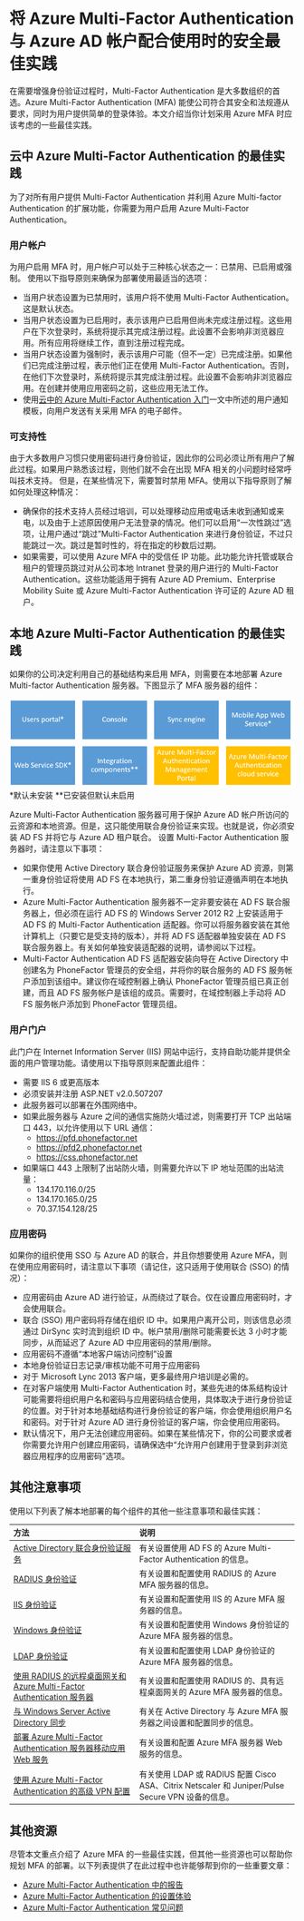 <properties 
	pageTitle="使用 Azure MFA 时的安全最佳实践" 
	description="本文档提供有关配合使用 Azure MFA 与 Azure 帐户的最佳实践" 
	services="multi-factor-authentication" 
	documentationCenter="" 
	authors="billmath" 
	manager="stevenpo" 
	editor="curtland"/>

<tags 
	ms.service="multi-factor-authentication" 
	ms.date="10/15/2015" 
	wacn.date="11/12/2015"/>

# 将 Azure Multi-Factor Authentication 与 Azure AD 帐户配合使用时的安全最佳实践

在需要增强身份验证过程时，Multi-Factor Authentication 是大多数组织的首选。Azure Multi-Factor Authentication (MFA) 能使公司符合其安全和法规遵从要求，同时为用户提供简单的登录体验。本文介绍当你计划采用 Azure MFA 时应该考虑的一些最佳实践。

## 云中 Azure Multi-Factor Authentication 的最佳实践
为了对所有用户提供 Multi-Factor Authentication 并利用 Azure Multi-factor Authentication 的扩展功能，你需要为用户启用 Azure Multi-Factor Authentication。


### 用户帐户
为用户启用 MFA 时，用户帐户可以处于三种核心状态之一：已禁用、已启用或强制。 
使用以下指导原则来确保为部署使用最适当的选项：

- 当用户状态设置为已禁用时，该用户将不使用 Multi-Factor Authentication。这是默认状态。
- 当用户状态设置为已启用时，表示该用户已启用但尚未完成注册过程。这些用户在下次登录时，系统将提示其完成注册过程。此设置不会影响非浏览器应用。所有应用将继续工作，直到注册过程完成。
- 当用户状态设置为强制时，表示该用户可能（但不一定）已完成注册。如果他们已完成注册过程，表示他们正在使用 Multi-Factor Authentication。否则，在他们下次登录时，系统将提示其完成注册过程。此设置不会影响非浏览器应用。在创建并使用应用密码之前，这些应用无法工作。
- 使用[云中的 Azure Multi-Factor Authentication 入门](/documentation/articles/multi-factor-authentication-get-started-cloud)一文中所述的用户通知模板，向用户发送有关采用 MFA 的电子邮件。

### 可支持性

由于大多数用户习惯只使用密码进行身份验证，因此你的公司必须让所有用户了解此过程。如果用户熟悉该过程，则他们就不会在出现 MFA 相关的小问题时经常呼叫技术支持。 
但是，在某些情况下，需要暂时禁用 MFA。使用以下指导原则了解如何处理这种情况：

- 确保你的技术支持人员经过培训，可以处理移动应用或电话未收到通知或来电，以及由于上述原因使用户无法登录的情况。他们可以启用“一次性跳过”选项，让用户通过“跳过”Multi-Factor Authentication 来进行身份验证，不过只能跳过一次。跳过是暂时性的，将在指定的秒数后过期。 
- 如果需要，可以使用 Azure MFA 中的受信任 IP 功能。此功能允许托管或联合租户的管理员跳过对从公司本地 Intranet 登录的用户进行的 Multi-Factor Authentication。这些功能适用于拥有 Azure AD Premium、Enterprise Mobility Suite 或 Azure Multi-Factor Authentication 许可证的 Azure AD 租户。


## 本地 Azure Multi-Factor Authentication 的最佳实践
如果你的公司决定利用自己的基础结构来启用 MFA，则需要在本地部署 Azure Multi-factor Authentication 服务器。下图显示了 MFA 服务器的组件：

![Multi-Factor Auth 提供程序](./media/multi-factor-authentication-security-best-practices/server.png)
*默认未安装 **已安装但默认未启用


Azure Multi-Factor Authentication 服务器可用于保护 Azure AD 帐户所访问的云资源和本地资源。但是，这只能使用联合身份验证来实现。也就是说，你必须安装 AD FS 并将它与 Azure AD 租户联合。
设置 Multi-Factor Authentication 服务器时，请注意以下事项：

- 如果你使用 Active Directory 联合身份验证服务来保护 Azure AD 资源，则第一重身份验证将使用 AD FS 在本地执行，第二重身份验证遵循声明在本地执行。
- Azure Multi-Factor Authentication 服务器不一定非要安装在 AD FS 联合服务器上，但必须在运行 AD FS 的 Windows Server 2012 R2 上安装适用于 AD FS 的 Multi-Factor Authentication 适配器。你可以将服务器安装在其他计算机上（只要它是受支持的版本），并将 AD FS 适配器单独安装在 AD FS 联合服务器上。有关如何单独安装适配器的说明，请参阅以下过程。
- Multi-Factor Authentication AD FS 适配器安装向导在 Active Directory 中创建名为 PhoneFactor 管理员的安全组，并将你的联合服务的 AD FS 服务帐户添加到该组中。建议你在域控制器上确认 PhoneFactor 管理员组已真正创建，而且 AD FS 服务帐户是该组的成员。需要时，在域控制器上手动将 AD FS 服务帐户添加到 PhoneFactor 管理员组。

### 用户门户
此门户在 Internet Information Server (IIS) 网站中运行，支持自助功能并提供全面的用户管理功能。请使用以下指导原则来配置此组件：

- 需要 IIS 6 或更高版本
- 必须安装并注册 ASP.NET v2.0.507207
- 此服务器可以部署在外围网络中。
- 如果此服务器与 Azure 之间的通信实施防火墙过滤，则需要打开 TCP 出站端口 443，以允许使用以下 URL 通信：
	- https://pfd.phonefactor.net 
	- https://pfd2.phonefactor.net 
	- https://css.phonefactor.net
- 如果端口 443 上限制了出站防火墙，则需要允许以下 IP 地址范围的出站流量：
	- 134\.170.116.0/25
	- 134\.170.165.0/25
	- 70\.37.154.128/25



### 应用密码
如果你的组织使用 SSO 与 Azure AD 的联合，并且你想要使用 Azure MFA，则在使用应用密码时，请注意以下事项（请记住，这只适用于使用联合 (SSO) 的情况）：

- 应用密码由 Azure AD 进行验证，从而绕过了联合。仅在设置应用密码时，才会使用联合。
- 联合 (SSO) 用户密码将存储在组织 ID 中。如果用户离开公司，则该信息必须通过 DirSync 实时流到组织 ID 中。帐户禁用/删除可能需要长达 3 小时才能同步，从而延迟了 Azure AD 中应用密码的禁用/删除。
- 应用密码不遵循“本地客户端访问控制”设置
- 本地身份验证日志记录/审核功能不可用于应用密码
- 对于 Microsoft Lync 2013 客户端，更多最终用户培训是必需的。 
- 在对客户端使用 Multi-Factor Authentication 时，某些先进的体系结构设计可能需要将组织用户名和密码与应用密码结合使用，具体取决于进行身份验证的位置。对于针对本地基础结构进行身份验证的客户端，你会使用组织用户名和密码。对于针对 Azure AD 进行身份验证的客户端，你会使用应用密码。
- 默认情况下，用户无法创建应用密码。如果在某些情况下，你的公司要求或者你需要允许用户创建应用密码，请确保选中“允许用户创建用于登录到非浏览器应用程序的应用密码”选项。

## 其他注意事项
使用以下列表了解本地部署的每个组件的其他一些注意事项和最佳实践：

方法|说明
:------------- | :------------- | 
[Active Directory 联合身份验证服务](/documentation/articles/multi-factor-authentication-get-started-adfs)|有关设置使用 AD FS 的 Azure Multi-Factor Authentication 的信息。
[RADIUS 身份验证](/documentation/articles/multi-factor-authentication-get-started-server-radius)| 有关设置和配置使用 RADIUS 的 Azure MFA 服务器的信息。
[IIS 身份验证](/documentation/articles/multi-factor-authentication-get-started-server-iis)|有关设置和配置使用 IIS 的 Azure MFA 服务器的信息。
[Windows 身份验证](/documentation/articles/multi-factor-authentication-get-started-server-windows)| 有关设置和配置使用 Windows 身份验证的 Azure MFA 服务器的信息。
[LDAP 身份验证](/documentation/articles/multi-factor-authentication-get-started-server-ldap)|有关设置和配置使用 LDAP 身份验证的 Azure MFA 服务器的信息。
[使用 RADIUS 的远程桌面网关和 Azure Multi-Factor Authentication 服务器](/documentation/articles/multi-factor-authentication-get-started-server-rdg)| 有关设置和配置使用 RADIUS 的、具有远程桌面网关的 Azure MFA 服务器的信息。
[与 Windows Server Active Directory 同步](/documentation/articles/multi-factor-authentication-get-started-server-dirint)|有关在 Active Directory 与 Azure MFA 服务器之间设置和配置同步的信息。
[部署 Azure Multi-Factor Authentication 服务器移动应用 Web 服务](/documentation/articles/multi-factor-authentication-get-started-server-webservice)|有关设置和配置 Azure MFA 服务器 Web 服务的信息。
[使用 Azure Multi-Factor Authentication 的高级 VPN 配置](/documentation/articles/multi-factor-authentication-advanced-vpn-configurations)|有关使用 LDAP 或 RADIUS 配置 Cisco ASA、Citrix Netscaler 和 Juniper/Pulse Secure VPN 设备的信息。 


## 其他资源
尽管本文重点介绍了 Azure MFA 的一些最佳实践，但其他一些资源也可以帮助你规划 MFA 的部署。以下列表提供了在此过程中也许能够帮到你的一些重要文章：

- [Azure Multi-Factor Authentication 中的报告](/documentation/articles/multi-factor-authentication-manage-reports)
- [Azure Multi-Factor Authentication 的设置体验](/documentation/articles/multi-factor-authentication-end-user-first-time)
- [Azure Multi-Factor Authentication 常见问题](/documentation/articles/multi-factor-authentication-faq)

<!---HONumber=82-->